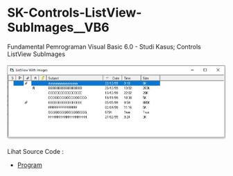 # SK-Controls-ListView-SubImages__VB6
Fundamental Pemrograman Visual Basic 6.0 - Studi Kasus; Controls ListView SubImages<br><br>
<img src="https://github.com/RizkyKhapidsyah/SK-Controls-ListView-SubImages__VB6/blob/main/result/001.PNG"><br><br>
Lihat Source Code : <br>
- <a href="https://github.com/RizkyKhapidsyah/SK-Controls-ListView-SubImages__VB6/blob/main/frmListViewImages.frm">Program</a>
